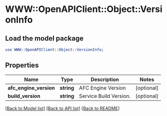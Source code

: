 # WWW::OpenAPIClient::Object::VersionInfo

## Load the model package
```perl
use WWW::OpenAPIClient::Object::VersionInfo;
```

## Properties
Name | Type | Description | Notes
------------ | ------------- | ------------- | -------------
**afc_engine_version** | **string** | AFC Engine Version | [optional] 
**build_version** | **string** | Service Build Version. | [optional] 

[[Back to Model list]](../README.md#documentation-for-models) [[Back to API list]](../README.md#documentation-for-api-endpoints) [[Back to README]](../README.md)


